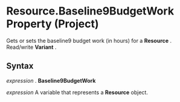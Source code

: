 
# Resource.Baseline9BudgetWork Property (Project)

Gets or sets the baseline9 budget work (in hours) for a  **Resource** . Read/write **Variant** .


## Syntax

 _expression_ . **Baseline9BudgetWork**

 _expression_ A variable that represents a **Resource** object.

